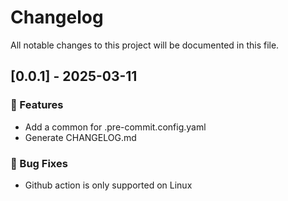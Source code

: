 # Changelog

All notable changes to this project will be documented in this file.

## [0.0.1] - 2025-03-11

### 🚀 Features

- Add a common for .pre-commit.config.yaml
- Generate CHANGELOG.md

### 🐛 Bug Fixes

- Github action is only supported on Linux

<!-- generated by git-cliff -->
